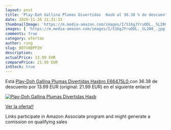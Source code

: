 ```yaml
---
layout: post
title: 'Play-Doh Gallina Plumas Divertidas  Hasb al 36.38 % de descuento'
date: 2020-11-26 21:31:33
thumbnailImage: 'https://m.media-amazon.com/images/I/516gJYruODL._SL200_.jpg'
images: [ 'https://m.media-amazon.com/images/I/516gJYruODL._SL200_.jpg' ]
comments: true
category: ofertas
author: ring
slug: B07V8BPP2H
description:
actualPrice: 13.99 EUR
comparePrice: 21.99 EUR
inStock: true
---
```


Está [Play-Doh Gallina Plumas Divertidas  Hasbro E66475L0 ](https://www.amazon.es/dp/B07V8BPP2H/?tag=tolees-21) con 36.38 de descuento por 13.99 EUR (original: 21.99 EUR) en el siguiente enlace!

[![Play-Doh Gallina Plumas Divertidas  Hasb](https://m.media-amazon.com/images/I/516gJYruODL._SL200_.jpg)](https://www.amazon.es/dp/B07V8BPP2H/?tag=tolees-21)

[Ver la oferta!!](https://www.amazon.es/dp/B07V8BPP2H/?tag=tolees-21)

Links participate in Amazon Associate program and might generate a comission on qualifying sales


